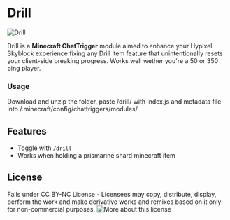 # Drill
![Drill](https://imgur.com/OEN3Bmh.png)


Drill is a **Minecraft ChatTrigger** module aimed to enhance your Hypixel Skyblock experience fixing any Drill item feature that unintentionally resets your client-side breaking progress. Works well wether you're a 50 or 350 ping player.

### Usage
Download and unzip the folder, paste /drill/ with index.js and metadata file into /.minecraft/config/chattriggers/modules/

## Features
 - Toggle with ```/drill```
 - Works when holding a prismarine shard minecraft item 
## License
Falls under CC BY-NC License - Licensees may copy, distribute, display, perform the work and make derivative works and remixes based on it only for non-commercial purposes.
![More about this license](https://en.wikipedia.org/wiki/Creative_Commons_NonCommercial_license)
